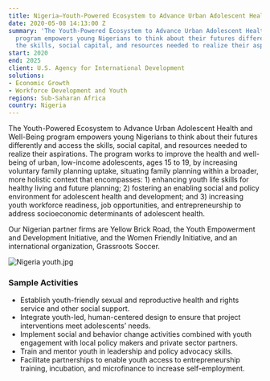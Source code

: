```yaml
---
title: Nigeria—Youth-Powered Ecosystem to Advance Urban Adolescent Health and Well-Being
date: 2020-05-08 14:13:00 Z
summary: 'The Youth-Powered Ecosystem to Advance Urban Adolescent Health and Well-Being
  program empowers young Nigerians to think about their futures differently and access
  the skills, social capital, and resources needed to realize their aspirations. '
start: 2020
end: 2025
client: U.S. Agency for International Development
solutions:
- Economic Growth
- Workforce Development and Youth
regions: Sub-Saharan Africa
country: Nigeria
---
```


The Youth-Powered Ecosystem to Advance Urban Adolescent Health and Well-Being program empowers young Nigerians to think about their futures differently and access the skills, social capital, and resources needed to realize their aspirations. The program works to improve the health and well-being of urban, low-income adolescents, ages 15 to 19, by increasing voluntary family planning uptake, situating family planning within a broader, more holistic context that encompasses: 1) enhancing youth life skills for healthy living and future planning; 2) fostering an enabling social and policy environment for adolescent health and development; and 3) increasing youth workforce readiness, job opportunities, and entrepreneurship to address socioeconomic determinants of adolescent health.  

Our Nigerian partner firms are Yellow Brick Road, the Youth Empowerment and Development Initiative, and the Women Friendly Initiative, and an international organization, Grassroots Soccer. 

![Nigeria youth.jpg](/uploads/Nigeria%20youth.jpg)

### Sample Activities

* Establish youth-friendly sexual and reproductive health and rights service and other social support. 
* Integrate youth-led, human-centered design to ensure that project interventions meet adolescents’ needs. 
* Implement social and behavior change activities combined with youth engagement with local policy makers and private sector partners.
* Train and mentor youth in leadership and policy advocacy skills.
* Facilitate partnerships to enable youth access to entrepreneurship training, incubation, and microfinance to increase self-employment.
